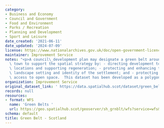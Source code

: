```yaml
---
category:
- Business and Economy
- Council and Government
- Food and Environment
- Parks / Recreation
- Planning and Development
- Sport and Leisure
date_created: '2021-06-11'
date_updated: '2024-07-09'
license: https://www.nationalarchives.gov.uk/doc/open-government-licence/version/3/
maintainer: Improvement Service
notes: "<p>A council\_development plan may designate a green belt around a city or\
  \ town to support the spatial strategy by: - directing development to the most appropriate\
  \ locations and supporting regeneration; - protecting and enhancing the character,\
  \ landscape setting and identity of the settlement; and - protecting and providing\
  \ access to open space.  This dataset has been developed as a polygon layer.</p>"
organization: Improvement Service
original_dataset_link: ' https://data.spatialhub.scot/dataset/green_belt-is'
records: null
resources:
- format: WFS
  name: 'Green Belts '
  url: https://geo.spatialhub.scot/geoserver/sh_grnblt/wfs?service=wfs&typeName=sh_grnblt:pub_grnblt
schema: default
title: Green Belt - Scotland
---
```

